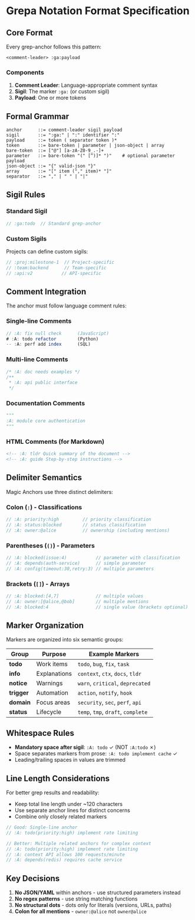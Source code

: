 # Grepa Notation Format Specification
<!-- :ga:tldr Formal specification for grep-anchor notation format -->
<!-- :ga:notation Technical format specification and grammar rules -->

## Core Format

Every grep-anchor follows this pattern:

```text
<comment-leader> :ga:payload
```

### Components

1. **Comment Leader**: Language-appropriate comment syntax
2. **Sigil**: The marker `:ga:` (or custom sigil)
3. **Payload**: One or more tokens

## Formal Grammar

```ebnf
anchor      ::= comment-leader sigil payload
sigil       ::= ":ga:" | ":" identifier ":"
payload     ::= token ( separator token )*
token       ::= bare-token | parameter | json-object | array
bare-token  ::= ["@"] [a-zA-Z0-9_.-]+
parameter   ::= bare-token "(" [^)]* ")"    # optional parameter payload
json-object ::= "{" valid-json "}"
array       ::= "[" item ("," item)* "]"
separator   ::= "," | " " | "|"
```

## Sigil Rules

### Standard Sigil
```javascript
// :ga:todo  // Standard grep-anchor
```

### Custom Sigils
Projects can define custom sigils:
```javascript
// :proj:milestone-1  // Project-specific
// :team:backend      // Team-specific
// :api:v2           // API-specific
```

## Comment Integration

The anchor must follow language comment rules:

### Single-line Comments
```javascript
// :A: fix null check      (JavaScript)
# :A: todo refactor        (Python)
-- :A: perf add index      (SQL)
```

### Multi-line Comments
```javascript
/* :A: doc needs examples */
/**
 * :A: api public interface
 */
```

### Documentation Comments
```python
"""
:A: module core authentication
"""  
```

### HTML Comments (for Markdown)
```markdown
<!-- :A: tldr Quick summary of the document -->
<!-- :A: guide Step-by-step instructions -->
```

## Delimiter Semantics

Magic Anchors use three distinct delimiters:

### Colon (`:`) - Classifications
```javascript
// :A: priority:high         // priority classification
// :A: status:blocked        // status classification  
// :A: owner:@alice          // ownership (including mentions)
```

### Parentheses (`()`) - Parameters
```javascript
// :A: blocked(issue:4)           // parameter with classification
// :A: depends(auth-service)      // simple parameter
// :A: config(timeout:30,retry:3) // multiple parameters
```

### Brackets (`[]`) - Arrays
```javascript
// :A: blocked:[4,7]              // multiple values
// :A: owner:[@alice,@bob]        // multiple mentions
// :A: blocked:4                  // single value (brackets optional)
```

## Marker Organization

Markers are organized into six semantic groups:

| Group | Purpose | Example Markers |
|-------|---------|----------------|
| **todo** | Work items | `todo`, `bug`, `fix`, `task` |
| **info** | Explanations | `context`, `ctx`, `docs`, `tldr` |
| **notice** | Warnings | `warn`, `critical`, `deprecated` |
| **trigger** | Automation | `action`, `notify`, `hook` |
| **domain** | Focus areas | `security`, `sec`, `perf`, `api` |
| **status** | Lifecycle | `temp`, `tmp`, `draft`, `complete` |

## Whitespace Rules

- **Mandatory space after sigil**: `:A: todo` ✓ (NOT `:A:todo` ✗)
- Space separates markers from prose: `:A: todo implement cache` ✓
- Leading/trailing spaces in values are trimmed

## Line Length Considerations

For better grep results and readability:
- Keep total line length under ~120 characters
- Use separate anchor lines for distinct concerns
- Combine only closely related markers

```javascript
// Good: Single-line anchor
// :A: todo(priority:high) implement rate limiting

// Better: Multiple related anchors for complex context
// :A: todo(priority:high) implement rate limiting
// :A: context API allows 100 requests/minute  
// :A: depends(redis) requires cache service
```

## Key Decisions

1. **No JSON/YAML** within anchors - use structured parameters instead
2. **No regex patterns** - use string matching functions
3. **No structural dots** - dots only for literals (versions, URLs, paths)
4. **Colon for all mentions** - `owner:@alice` not `owner@alice`